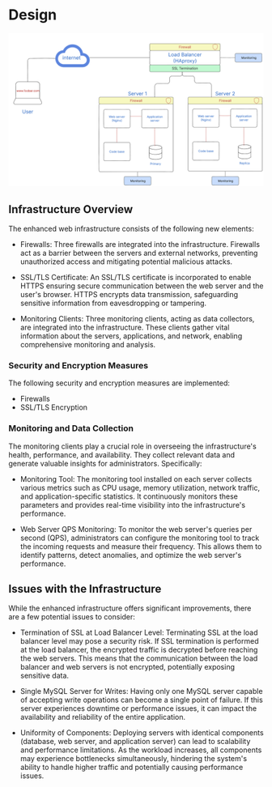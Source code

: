 # Design

![Design](./images/2-secured_and_monitored_web_infrastructure.png)

## Infrastructure Overview

The enhanced web infrastructure consists of the following new elements:

- Firewalls: Three firewalls are integrated into the infrastructure. Firewalls act as a barrier between the servers and external networks, preventing unauthorized access and mitigating potential malicious attacks.

- SSL/TLS Certificate: An SSL/TLS certificate is incorporated to enable HTTPS ensuring secure communication between the web server and the user's browser. HTTPS encrypts data transmission, safeguarding sensitive information from eavesdropping or tampering.

- Monitoring Clients: Three monitoring clients, acting as data collectors, are integrated into the infrastructure. These clients gather vital information about the servers, applications, and network, enabling comprehensive monitoring and analysis.

### Security and Encryption Measures

The following security and encryption measures are implemented:

- Firewalls
- SSL/TLS Encryption

### Monitoring and Data Collection

The monitoring clients play a crucial role in overseeing the infrastructure's health, performance, and availability. They collect relevant data and generate valuable insights for administrators. Specifically:

- Monitoring Tool: The monitoring tool installed on each server collects various metrics such as CPU usage, memory utilization, network traffic, and application-specific statistics. It continuously monitors these parameters and provides real-time visibility into the infrastructure's performance.

- Web Server QPS Monitoring: To monitor the web server's queries per second (QPS), administrators can configure the monitoring tool to track the incoming requests and measure their frequency. This allows them to identify patterns, detect anomalies, and optimize the web server's performance.

## Issues with the Infrastructure

While the enhanced infrastructure offers significant improvements, there are a few potential issues to consider:

- Termination of SSL at Load Balancer Level: Terminating SSL at the load balancer level may pose a security risk. If SSL termination is performed at the load balancer, the encrypted traffic is decrypted before reaching the web servers. This means that the communication between the load balancer and web servers is not encrypted, potentially exposing sensitive data.

- Single MySQL Server for Writes: Having only one MySQL server capable of accepting write operations can become a single point of failure. If this server experiences downtime or performance issues, it can impact the availability and reliability of the entire application.

- Uniformity of Components: Deploying servers with identical components (database, web server, and application server) can lead to scalability and performance limitations. As the workload increases, all components may experience bottlenecks simultaneously, hindering the system's ability to handle higher traffic and potentially causing performance issues.
